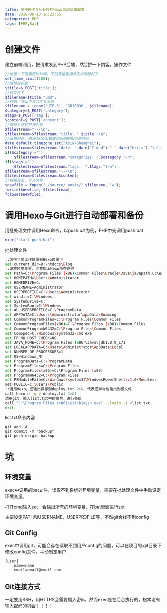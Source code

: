 ```yaml
---
title: 基于PHP与批处理的Hexo自动部署脚本
date: 2018-06-13 16:23:05
categories: PHP
tags: [PHP,Bat]
---
```

# 创建文件
建立前端网页，把请求发到PHP后端，然后拼一下内容，操作文件
```php
//设置一下页面超时时间，不然等全套操作完成就超时了
set_time_limit(100);
//取博文标题
$title=$_POST['title'];
//拼文件名
$filename=$title.".md";
//转码，防止中文文件名乱码
$filename = iconv('UTF-8', 'GB18030', $filename);
$category=$_POST['category'];
$tags=$_POST['tag'];
$content=$_POST['content'];
//按默认格式拼接内容
$filestream="---\n";
$filestream=$filestream."title: ".$title."\n";
//设置时区，确保date函数取到正确的服务器时间
date_default_timezone_set("Asia/Shanghai");
$filestream=$filestream."date: ".date("Y-m-d")." ".date("h:i:s")."\n";
if($category!='')
    $filestream=$filestream."categories: ".$category."\n";
if($tags!='')
    $filestream=$filestream."tags: [".$tags."]\n";
$filestream=$filestream."---\n";
$filestream=$filestream.$content;
//拼接目录，写入文件
$newfile = fopen("./source/_posts/".$filename, "w");
fwrite($newfile, $filestream);
fclose($newfile);
```
# 调用Hexo与Git进行自动部署和备份
用批处理文件调用Hexo命令，以push.bat为例，PHP中先调用push.bat
```php
exec("start push.bat")
```
批处理文件
```bash
::切换当前工作目录到Hexo目录下
set current_dir=D:\htdocs\Blog
::设置环境变量，注意加上Hexo所在路径
set Path=C:\Program Files (x86)\Common Files\Oracle\Java\javapath;C:\Windows\system32;C:\Windows;C:\Windows\System32\Wbem;C:\Windows\System32\WindowsPowerShell\v1.0\;C:\Program Files\QCloud\Monitor\Barad;C:\Program Files\nodejs\;C:\Program Files (x86)\Git\cmd;D:\htdoc\Blog\node_modules\hexo\node_modules\.bin;C:\Users\Administrator\AppData\Roaming\npm;C:\Program Files\Microsoft VS Code\bin
set HOMEPATH=\Users\Administrator
set HOMEDRIVE=C:
set USERNAME=Administrator
set USERPROFILE=C:\Users\Administrator
set windir=C:\Windows
set SystemDrive=C:
set SystemRoot=C:\Windows
set ALLUSERSPROFILE=C:\ProgramData
set APPDATA=C:\Users\Administrator\AppData\Roaming
set CommonProgramFiles=C:\Program Files\Common Files
set CommonProgramFiles(x86)=C:\Program Files (x86)\Common Files
set CommonProgramW6432=C:\Program Files\Common Files
set ComSpec=C:\Windows\system32\cmd.exe
set FP_NO_HOST_CHECK=NO
set JAVA_HOME=C:\Program Files (x86)\Java\jdk1.8.0_171
set LOCALAPPDATA=C:\Users\Administrator\AppData\Local
set NUMBER_OF_PROCESSORS=1
set OS=Windows_NT
set ProgramData=C:\ProgramData
set ProgramFiles=C:\Program Files
set ProgramFiles(x86)=C:\Program Files (x86)
set ProgramW6432=C:\Program Files
set PSModulePath=C:\Windows\system32\WindowsPowerShell\v1.0\Modules\
set PUBLIC=C:\Users\Public
::调用Hexo，把输出保存到deploy.txt 2>&1 代表把异常也输出到该文件
call hexo d -g > deploy.txt 2>&1
调用git，输入list.txt中的命令，进行备份
call "C:\Program Files (x86)\Git\bin\sh.exe" --login -i <list.txt
exit
```
list.txt命令内容
```text
git add -A .
git commit -m "backup"
git push origin backup
```
# 坑
## 环境变量
exec中调用的bat文件，读取不到系统的环境变量，需要在批处理文件中手动设定环境变量。

打开cmd输入set，会输出所有的环境变量，在bat里面进行set

主要设定PATH和USERNAME，USERPROFILE等，不然git会找不到config

## Git Config
exec中调用git，可能会存在读取不到用户config的问题，可以在项目的.git目录下修改config文件，手动制定用户
```text
[user]
    name=name
    email=email@email.com
```
## Git连接方式
一定要用SSH，用HTTPS会需要输入密码，然而exec是在后台执行的，根本没有输入密码的机会！！！！
